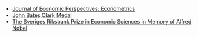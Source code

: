 - [Journal of Economic Perspectives: Econometrics](https://www.aeaweb.org/journals/jep/search-results?ArticleSearch%5Bwithin%5D%5Barticletitle%5D=1&ArticleSearch%5Bwithin%5D%5Barticleabstract%5D=1&ArticleSearch%5Bwithin%5D%5Bauthorlast%5D=1&JelClass%5Bvalue%5D=0&journal=3&ArticleSearch%5Bq%5D=econometrics)
- [John Bates Clark Medal](https://www.aeaweb.org/about-aea/honors-awards/bates-clark)
- [The Sveriges Riksbank Prize in Economic Sciences in Memory of Alfred Nobel](https://www.nobelprize.org/prizes/economic-sciences/)
